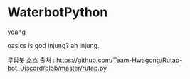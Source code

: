 # WaterbotPython
yeang


oasics is god
injung? ah injung.


루탑봇 소스 출처 : https://github.com/Team-Hwagong/Rutap-bot_Discord/blob/master/rutap.py

